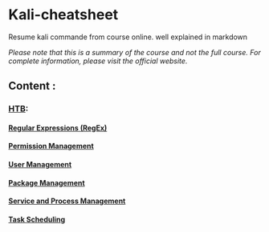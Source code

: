 # Kali-cheatsheet
Resume kali commande from course online. well explained in markdown



*Please note that this is a summary of the course and not the full course. For complete information, please visit the official website.*

## Content : 

### [HTB](https://academy.hackthebox.com):

#### [Regular Expressions (RegEx)](https://github.com/DixLan/kali-cheatsheet/blob/master/HTB/Linux%20Fundamental/Regular%20Expressions%20(RegEx).md)

#### [Permission Management](https://github.com/DixLan/kali-cheatsheet/blob/master/HTB/Linux%20Fundamental/Permission%20Management.md)

#### [User Management](https://github.com/DixLan/kali-cheatsheet/blob/master/HTB/Linux%20Fundamental/User%20Managment.md)

#### [Package Management](https://github.com/DixLan/kali-cheatsheet/blob/master/HTB/Linux%20Fundamental/Package%20Management.md)

#### [Service and Process Management](https://github.com/DixLan/kali-cheatsheet/blob/master/HTB/Linux%20Fundamental/Service%20and%20Process%20Management.md)

#### [Task Scheduling](https://github.com/DixLan/kali-cheatsheet/blob/master/HTB/Linux%20Fundamental/Task%20Scheduling.md)

